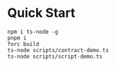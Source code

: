 # Quick Start
```shell
npm i ts-node -g
pnpm i
forc build
ts-node scripts/contract-demo.ts
ts-node scripts/script-demo.ts
```

